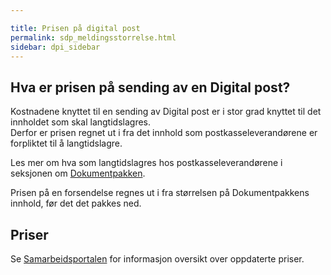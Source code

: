 ```yaml
---

title: Prisen på digital post  
permalink: sdp_meldingsstorrelse.html
sidebar: dpi_sidebar
---
```


## Hva er prisen på sending av en Digital post?

Kostnadene knyttet til en sending av Digital post er i stor grad knyttet
til det innholdet som skal langtidslagres.  
Derfor er prisen regnet ut i fra det innhold som postkasseleverandørene
er forpliktet til å langtidslagre.

Les mer om hva som langtidslagres hos postkasseleverandørene i seksjonen
om [Dokumentpakken](sdp_langtidslagring.html).

Prisen på en forsendelse regnes ut i fra størrelsen på Dokumentpakkens
innhold, før det det pakkes ned.

## Priser

Se [Samarbeidsportalen](https://samarbeid.digdir.no) for informasjon
oversikt over oppdaterte priser.
